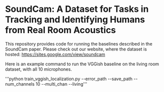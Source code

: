 # SoundCam: A Dataset for Tasks in Tracking and Identifying Humans from Real Room Acoustics
This repository provides code for running the baselines described in the SoundCam paper. Please check out our website, where the dataset is hosted: https://sites.google.com/view/soundcam

Here is an example command to run the VGGish baseline on the living room dataset, with all 10 microphones.

'''python train_vggish_localization.py <path to deconvolved.npy> <path to centroid.npy> --error_path <directory to save errors> --save_path <path to save model weights> --num_channels 10 --multi_chan --living'''

